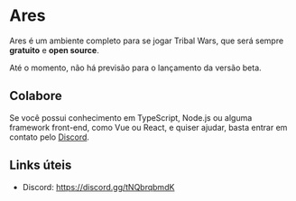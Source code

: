 # Ares

Ares é um ambiente completo para se jogar Tribal Wars, que será sempre **gratuito** e **open source**.

Até o momento, não há previsão para o lançamento da versão beta.

## Colabore
Se você possui conhecimento em TypeScript, Node.js ou alguma framework front-end, como Vue ou React, e quiser ajudar, basta entrar em contato pelo [Discord](https://discord.gg/tNQbrqbmdK).

## Links úteis

- Discord: https://discord.gg/tNQbrqbmdK
